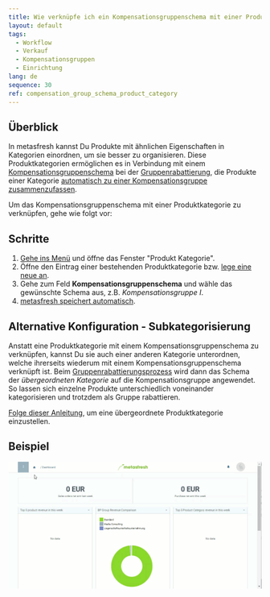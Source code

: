 ```yaml
---
title: Wie verknüpfe ich ein Kompensationsgruppenschema mit einer Produktkategorie?
layout: default
tags:
  - Workflow
  - Verkauf
  - Kompensationsgruppen
  - Einrichtung
lang: de
sequence: 30
ref: compensation_group_schema_product_category
---
```


## Überblick
In metasfresh kannst Du Produkte mit ähnlichen Eigenschaften in Kategorien einordnen, um sie besser zu organisieren. Diese Produktkategorien ermöglichen es in Verbindung mit einem [Kompensationsgruppenschema](Kompensationsgruppenschema_anlegen) bei der [Gruppenrabattierung](Auftragszeilengruppenrabatt), die Produkte einer Kategorie [automatisch zu einer Kompensationsgruppe zusammenzufassen](Kompensationsgruppen_automatisch_erstellen).

Um das Kompensationsgruppenschema mit einer Produktkategorie zu verknüpfen, gehe wie folgt vor:

## Schritte
1. [Gehe ins Menü](Menu) und öffne das Fenster "Produkt Kategorie".
1. Öffne den Eintrag einer bestehenden Produktkategorie bzw. [lege eine neue an](NeueProduktkategorie).
1. Gehe zum Feld **Kompensationsgruppenschema** und wähle das gewünschte Schema aus, z.B. *Kompensationsgruppe I*.
1. [metasfresh speichert automatisch](Speicheranzeige).

## Alternative Konfiguration - Subkategorisierung
Anstatt eine Produktkategorie mit einem Kompensationsgruppenschema zu verknüpfen, kannst Du sie auch einer anderen Kategorie unterordnen, welche ihrerseits wiederum mit einem Kompensationsgruppenschema verknüpft ist. Beim [Gruppenrabattierungsprozess](Auftragszeilengruppenrabatt) wird dann das Schema der *übergeordneten Kategorie* auf die Kompensationsgruppe angewendet. So lassen sich einzelne Produkte unterschiedlich voneinander kategorisieren und trotzdem als Gruppe rabattieren.

[Folge dieser Anleitung](Uebergeordnete_Produktkategorie), um eine übergeordnete Produktkategorie einzustellen.

## Beispiel
![](assets/Kompensationsgruppenschema_Produktkategorie.gif)
